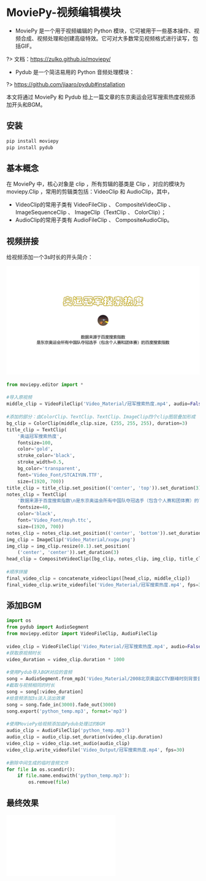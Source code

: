 # MoviePy-视频编辑模块

- MoviePy 是一个用于视频编辑的 Python 模块，它可被用于一些基本操作、视频合成、视频处理和创建高级特效。它可对大多数常见视频格式进行读写，包括GIF。

?> 文档：<https://zulko.github.io/moviepy/>

- Pydub 是一个简洁易用的 Python 音频处理模块：

?> <https://github.com/jiaaro/pydub#installation>

本文将通过 MoviePy 和 Pydub 给上一篇文章的东京奥运会冠军搜索热度视频添加开头和BGM。

## 安装

``` bash
pip install moviepy
pip install pydub
```

## 基本概念

在 MoviePy 中，核心对象是 clip ，所有剪辑的基类是 Clip ，对应的模块为 moviepy.Clip ，常用的剪辑类包括：VideoClip 和 AudioClip，其中，

- VideoClip的常用子类有 VideoFileClip 、 CompositeVideoClip 、 ImageSequenceClip 、 ImageClip（TextClip 、 ColorClip）；
- AudioClip的常用子类有 AudioFileClip 、 CompositeAudioClip。

## 视频拼接

给视频添加一个3s时长的开头简介：

![img](image/moviepy.png ':size=500')

``` python
from moviepy.editor import *

#导入原视频
middle_clip = VideoFileClip('Video_Material/冠军搜索热度.mp4', audio=False)

#添加的部分：由ColorClip、TextClip、TextClip、ImageClip四个clip图层叠加形成
bg_clip = ColorClip(middle_clip.size, (255, 255, 255), duration=3)
title_clip = TextClip(
    '奥运冠军搜索热度',
    fontsize=100,
    color='gold',
    stroke_color='black',
    stroke_width=0.5,
    bg_color='transparent',
    font='Video_Font/STCAIYUN.TTF',
    size=(1920, 700))
title_clip = title_clip.set_position(('center', 'top')).set_duration(3)
notes_clip = TextClip(
    '数据来源于百度搜索指数\n是东京奥运会所有中国队夺冠选手（包含个人赛和团体赛）的百度搜索指数',
    fontsize=40,
    color='black',
    font='Video_Font/msyh.ttc',
    size=(1920, 700))
notes_clip = notes_clip.set_position(('center', 'bottom')).set_duration(3)
img_clip = ImageClip('Video_Material/xugw.png')
img_clip = img_clip.resize(0.1).set_position(
    ('center', 'center')).set_duration(3)
head_clip = CompositeVideoClip([bg_clip, notes_clip, img_clip, title_clip])

#顺序拼接
final_video_clip = concatenate_videoclips([head_clip, middle_clip])
final_video_clip.write_videofile('Video_Material/冠军搜索热度.mp4', fps=30)
```

## 添加BGM

``` python
import os
from pydub import AudioSegment
from moviepy.editor import VideoFileClip, AudioFileClip

video_clip = VideoFileClip('Video_Material/冠军搜索热度.mp4', audio=False)
#获取原视频时长
video_duration = video_clip.duration * 1000

#使用Pydub导入BGM对应的音频
song = AudioSegment.from_mp3('Video_Material/2008北京奥运CCTV巅峰时刻背景音乐.mp3')
#截取与视频相同的时长
song = song[:video_duration]
#给音频添加3s淡入淡出效果
song = song.fade_in(3000).fade_out(3000)
song.export('python_temp.mp3', format='mp3')

#使用MoviePy给视频添加由Pydub处理过的BGM
audio_clip = AudioFileClip('python_temp.mp3')
audio_clip = audio_clip.set_duration(video_clip.duration)
video_clip = video_clip.set_audio(audio_clip)
video_clip.write_videofile('Video_Output/冠军搜索热度.mp4', fps=30)

#删除中间生成的临时音频文件
for file in os.scandir():
    if file.name.endswith('python_temp.mp3'):
        os.remove(file)
```

## 最终效果

<iframe src="//player.bilibili.com/player.html?aid=419687623&amp;bvid=BV163411r7Aw&amp;cid=385169533&amp;page=1" scrolling="no" border="0" frameborder="no" framespacing="0" allowfullscreen="true" height="160" width="285"> </iframe>
